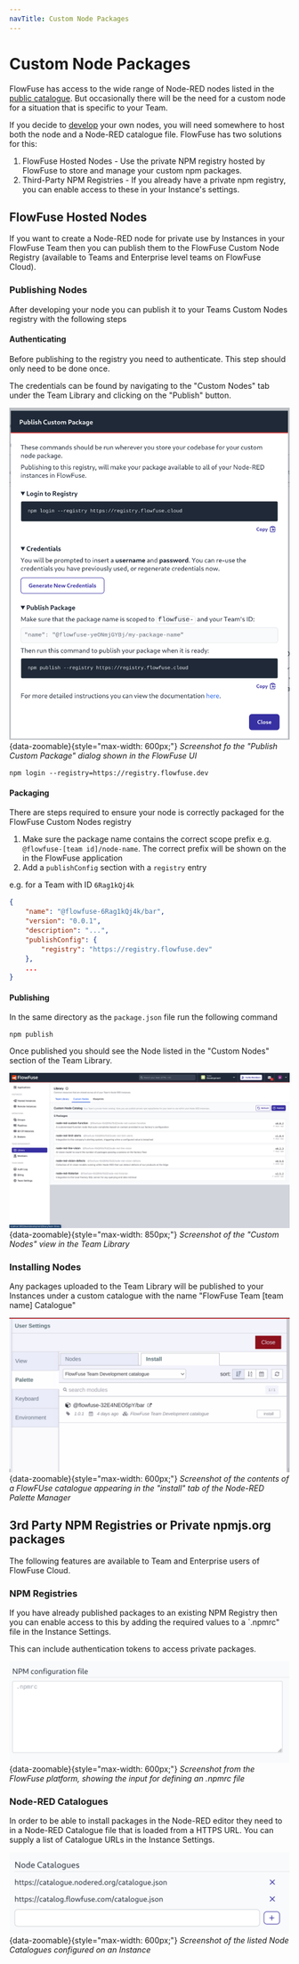 ```yaml
---
navTitle: Custom Node Packages
---
```


# Custom Node Packages

FlowFuse has access to the wide range of Node-RED nodes listed in the
[public catalogue](https://flows.nodered.org). But occasionally there
will be the need for a custom node for a situation that is specific
to your Team.

If you decide to [develop](https://nodered.org/docs/creating-nodes/) your 
own nodes, you will need somewhere to host both the node and a Node-RED 
catalogue file. FlowFuse has two solutions for this:

1. FlowFuse Hosted Nodes - Use the private NPM registry hosted by FlowFuse to store and manage your custom npm packages.
2. Third-Party NPM Registries - If you already have a private npm registry, you can enable access to these in your Instance's settings.

## FlowFuse Hosted Nodes

If you want to create a Node-RED node for private use by Instances in your 
FlowFuse Team then you can publish them to the FlowFuse Custom Node Registry 
(available to Teams and Enterprise level teams on FlowFuse Cloud).

### Publishing Nodes

After developing your node you can publish it to your Teams Custom Nodes 
registry with the following steps

#### Authenticating

Before publishing to the registry you need to authenticate. This step should 
only need to be done once.

The credentials can be found by navigating to the "Custom Nodes" tab under 
the Team Library and clicking on the "Publish" button.

![Publish Custom Package](./images/publish-custom-package.png){data-zoomable}{style="max-width: 600px;"}
_Screenshot fo the "Publish Custom Package" dialog shown in the FlowFuse UI_

```
npm login --registry=https://registry.flowfuse.dev
```

#### Packaging

There are steps required to ensure your node is correctly packaged for the 
FlowFuse Custom Nodes registry

1. Make sure the package name contains the correct scope prefix e.g. 
`@flowfuse-[team id]/node-name`. The correct prefix will be shown on the in 
the FlowFuse application
2. Add a `publishConfig` section with a `registry` entry


e.g. for a Team with ID `6Rag1kQj4k`
```json
{
    "name": "@flowfuse-6Rag1kQj4k/bar",
    "version": "0.0.1",
    "description": "...",
    "publishConfig": {
        "registry": "https://registry.flowfuse.dev"
    },
    ...
}
```

#### Publishing

In the same directory as the `package.json` file run the following command

```
npm publish
```

Once published you should see the Node listed in the "Custom Nodes" section 
of the Team Library.

![Screenshot of the "Custom Nodes" view in the Team Library](./images/custom-node-library.png){data-zoomable}{style="max-width: 850px;"}
_Screenshot of the "Custom Nodes" view in the Team Library_

### Installing Nodes

Any packages uploaded to the Team Library will be published to your Instances 
under a custom catalogue with the name "FlowFuse Team [team name] Catalogue"

![Node-RED Custom Catalogue](./images/custom-catalogue.png){data-zoomable}{style="max-width: 600px;"}
_Screenshot of the contents of a FlowFUse catalogue appearing in the "install" tab of the Node-RED Palette Manager_

## 3rd Party NPM Registries or Private npmjs.org packages

The following features are available to Team and Enterprise users of FlowFuse
Cloud.

### NPM Registries

If you have already published packages to an existing NPM Registry then you 
can enable access to this by adding the required values to a `.npmrc" file
in the Instance Settings.

This can include authentication tokens to access private packages.

![.npmrc file](./images/instance-settings-npmrc.png){data-zoomable}{style="max-width: 600px;"}
_Screenshot from the FlowFuse platform, showing the input for defining an .npmrc file_

### Node-RED Catalogues

In order to be able to install packages in the Node-RED editor they need to 
in a Node-RED Catalogue file that is loaded from a HTTPS URL. You can 
supply a list of Catalogue URLs in the Instance Settings.

![Node Catalogues](./images/instance-settings-catalogues.png){data-zoomable}{style="max-width: 600px;"}
_Screenshot of the listed Node Catalogues configured on an Instance_